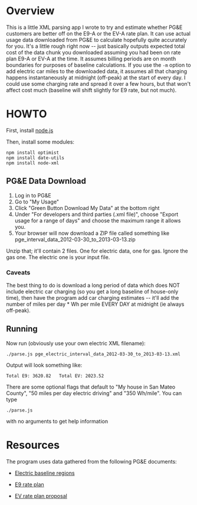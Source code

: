 # Overview

This is a little XML parsing app I wrote to try and estimate whether PG&E customers are better off on the E9-A or the EV-A rate plan.
It can use actual usage data downloaded from PG&E to calculate hopefully quite accurately for you.
It's a little rough right now -- just basically outputs expected total cost of the data chunk you downloaded assuming you had been on rate plan E9-A or EV-A at the time.  It assumes billing periods are on month boundaries for purposes of baseline calculations.  If you use the `-m` option to add electric car miles to the downloaded data, it assumes all that charging happens instantaneously at midnight (off-peak) at the start of every day.  I could use some charging rate and spread it over a few hours, but that won't affect cost much (baseline will shift slightly for E9 rate, but not much).

# HOWTO

First, install [node.js](http://nodejs.org/)

Then, install some modules:

    npm install optimist
    npm install date-utils
    npm install node-xml

## PG&E Data Download

1. Log in to PG&E
2. Go to "My Usage"
3. Click "Green Button Download My Data" at the bottom right
4. Under "For developers and third parties (.xml file)", choose "Export usage for a range of days" and choose the maximum range it allows you.
5. Your browser will now download a ZIP file called something like pge_interval_data_2012-03-30_to_2013-03-13.zip

Unzip that; it'll contain 2 files.  One for electric data, one for gas.  Ignore the gas one.  The electric one is your input file.

### Caveats

The best thing to do is download a long period of data which does NOT include electric car charging (so you get a long baseline of house-only time), then have the program add car charging estimates -- it'll add the number of miles per day * Wh per mile EVERY DAY at midnight (ie always off-peak).


## Running

Now run (obviously use your own electric XML filename):

    ./parse.js pge_electric_interval_data_2012-03-30_to_2013-03-13.xml

Output will look something like:

    Total E9: 3620.82   Total EV: 2023.52

There are some optional flags that default to "My house in San Mateo County", "50 miles per day electric driving" and "350 Wh/mile".  You can type

    ./parse.js

with no arguments to get help information


# Resources

The program uses data gathered from the following PG&E documents:

* [Electric baseline regions](http://www.pge.com/tariffs/tm2/pdf/ELEC_PRELIM_A.pdf)

* [E9 rate plan](http://www.pge.com/tariffs/tm2/pdf/ELEC_SCHEDS_E-9.pdf)

* [EV rate plan proposal](http://www.pge.com/nots/rates/tariffs/tm2/pdf/ELEC_3910-E-A.pdf)
